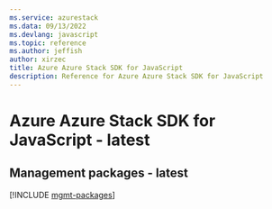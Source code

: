```yaml
---
ms.service: azurestack
ms.data: 09/13/2022
ms.devlang: javascript
ms.topic: reference
ms.author: jeffish
author: xirzec
title: Azure Azure Stack SDK for JavaScript
description: Reference for Azure Azure Stack SDK for JavaScript
---
```

# Azure Azure Stack SDK for JavaScript - latest

## Management packages - latest
[!INCLUDE [mgmt-packages](azure-stack-mgmt-index.md)]
